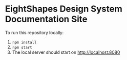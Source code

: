 # EightShapes Design System Documentation Site

To run this repository locally:

1. `npm install`
2. `npm start`
3. The local server should start on [http://localhost:8080](http://localhost:8080)
